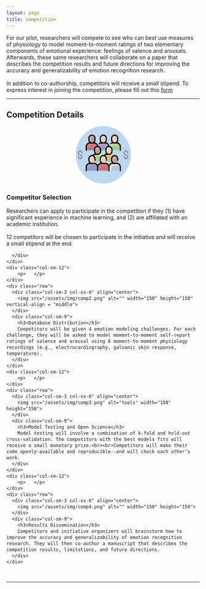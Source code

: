 ```yaml
---
layout: page
title: competition
---
```


For our pilot, researchers will compete to see who can best use measures of physiology to model moment-to-moment ratings of two elementary components of emotional experience: feelings of valence and arousals. Afterwards, these same researchers will collaborate on a paper that describes the competition results and future directions for improving the accuracy and generalizability of emotion recognition research. <br><br>In addition to co-authorship, competitors will receive a small stipend. To express interest in joining the competition, please fill out this <a href = "https://forms.gle/gUtxGkgHbTkyhcaQ9">form</a> 
***
## Competition Details

<section>
  <div class="container">
    <div class="row">
      <div class="col-sm-12">
        <p>    </p>
      </div>
    </div>
    <div class="row">
      <div class="col-sm-3 col-xs-6" align="center" vertical-align = "middle">
        <img src="/assets/img/comp1.png" alt="" width="150" height="150">
      </div>
      <div class="col-sm-9">
        <h3>Competitor Selection</h3>
        Researchers can apply to participate in the competition if they (1) have significant experience in machine learning, and (2) are  affiliated with an academic institution. <br><br>12 competitors will be chosen to participate in the initiative and will receive a small stipend at the end.

      </div>
    </div>
    <div class="col-sm-12">
        <p>   </p>
    </div>
    <div class="row">
      <div class="col-sm-3 col-xs-6" align="center">
        <img src="/assets/img/comp2.png" alt="" width="150" height="150" vertical-align = "middle">
      </div>
      <div class="col-sm-9">
        <h3>Database Distribution</h3>
        Coopetitors will be given 4 emotion modeling challenges. For each challenge, they will be asked to model moment-to-moment self-report ratings of valence and arousal using 8 moment-to-moment physiology recordings (e.g., electrocardiography, galvanic skin response, temperature).
      </div>
    </div>
    <div class="col-sm-12">
        <p>   </p>
    </div>
    <div class="row">
      <div class="col-sm-3 col-xs-6" align="center">
        <img src="/assets/img/comp3.png" alt="tools" width="150" height="150">
      </div>
      <div class="col-sm-9">
        <h3>Model Testing and Open Science</h3>
        Model testing will involve a combination of k-fold and hold-out cross-validation. The competitors with the best models fits will receive a small monetary prize.<br><br>Competitors will make their code openly-available and reproducible--and will check each other’s work. 
      </div>
    </div>
    <div class="col-sm-12">
        <p>   </p>
    </div>
    <div class="row">
      <div class="col-sm-3 col-xs-6" align="center">
        <img src="/assets/img/comp4.png" alt="" width="150" height="150">
      </div>
      <div class="col-sm-9">
        <h3>Results Dissemination</h3>
        Competitors and initiative organizers will brainstorm how to improve the accuracy and generalizability of emotion recognition research. They will then co-author a manuscript that describes the competition results, limitations, and future directions.
      </div>
    </div>
  </div>
</section>
<br>

***